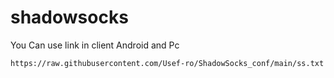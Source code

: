 # shadowsocks
You Can use link in client Android and Pc
```link
https://raw.githubusercontent.com/Usef-ro/ShadowSocks_conf/main/ss.txt
```
